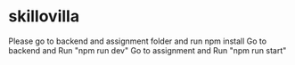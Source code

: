 # skillovilla
Please go to backend and assignment folder and run npm install
Go to backend  and Run "npm run dev"
Go to assignment and Run "npm run start"

